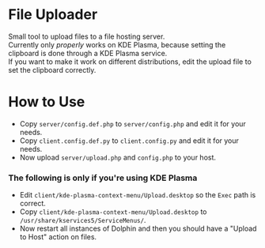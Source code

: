 # File Uploader

Small tool to upload files to a file hosting server. \
Currently only *properly* works on KDE Plasma, because setting the clipboard is done through a KDE Plasma service. \
If you want to make it work on different distributions, edit the upload file to set the clipboard correctly.

# How to Use

 * Copy `server/config.def.php` to `server/config.php` and edit it for your needs.
 * Copy `client.config.def.py` to `client.config.py` and edit it for your needs.
 * Now upload `server/upload.php` and `config.php` to your host.

### The following is only if you're using KDE Plasma
 * Edit `client/kde-plasma-context-menu/Upload.desktop` so the `Exec` path is correct.
 * Copy `client/kde-plasma-context-menu/Upload.desktop` to `/usr/share/kservices5/ServiceMenus/`.
 * Now restart all instances of Dolphin and then you should have a "Upload to Host" action on files.